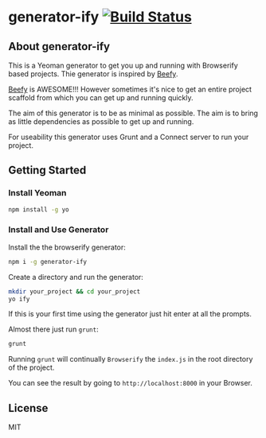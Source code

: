 # generator-ify [![Build Status](https://secure.travis-ci.org/jam3/generator-ify.png?branch=master)](https://travis-ci.org/jam3/generator-ify)

## About generator-ify

This is a Yeoman generator to get you up and running with Browserify based projects. Thie generator is inspired by [Beefy](https://www.npmjs.org/package/beefy).

[Beefy](https://www.npmjs.org/package/beefy) is AWESOME!!! However sometimes it's nice to get an entire project scaffold from which you can get up and running quickly.

The aim of this generator is to be as minimal as possible. The aim is to bring as little dependencies as possible to get up and running.

For useability this generator uses Grunt and a Connect server to run your project.



## Getting Started

### Install Yeoman
```bash
npm install -g yo
```

### Install and Use Generator

Install the the browserify generator:
```bash
npm i -g generator-ify
```

Create a directory and run the generator:
```bash
mkdir your_project && cd your_project
yo ify
```
If this is your first time using the generator just hit enter at all the prompts.

Almost there just run `grunt`:
```bash
grunt
```
Running `grunt` will continually `Browserify` the `index.js` in the root directory of
the project.

You can see the result by going to `http://localhost:8000` in your Browser.



## License

MIT
